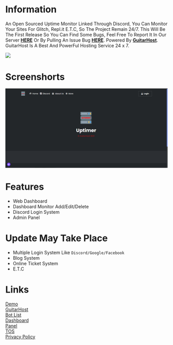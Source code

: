 # Information
An Open Sourced Uptime Monitor Linked Through Discord, You Can Monitor Your Sites For Glitch, Repl.it E.T.C, So The Project Remain 24/7. This Will Be The First Release So You Can Find Some Bugs, Feel Free To Report It In Our Server **[HERE](https://discord.gg/guitarhost)** Or By Pulling An Issue Bug **[HERE](https://github.com/GuitarHost/Uptimer/issues)**. Powered By **[GuitarHost](https://guitarhost.tech)**. GuitarHost Is A Best And PowerFul Hosting Service 24 x 7. 

<a href="https://discord.gg/guitarhost"><img src="https://invidget.switchblade.xyz/guitarhost"/></a>

# Screenshorts
![Home Page](/screenshot/preview1.PNG?raw=true "Home Page")

# Features
 - Web Dashboard
 - Dashboard Monitor Add/Edit/Delete
 - Discord Login System
 - Admin Panel

# Update May Take Place
 - Multiple Login System Like `Discord/Google/Facebook`
 - Blog System
 - Online Ticket System
 - E.T.C

# Links
[Demo](/)<br>
[GuitarHost](https://guitarhost.tech)<br>
[Bot List](https://list.guitarhost.tech)<br>
[Dashboard](https://control.guitarhost.tech)<br>
[Panel](https://panel.guitarhost.tech)<br>
[TOS](https://guitarhost.tech/tos)<br>
[Privacy Policy](https://guitarhost.tech/privacy-police) 